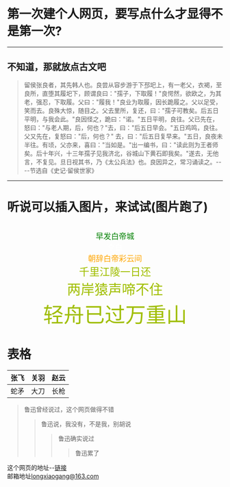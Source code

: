 # 第一次建个人网页，要写点什么才显得不是第一次?
---
## 不知道，那就放点古文吧

>留侯张良者，其先韩人也。良尝从容步游于下邳圯上，有一老父，衣褐，至良所，直堕其履圯下，顾谓良曰："孺子，下取履！"良愕然，欲欧之，为其老，强忍，下取履。父曰："履我！"良业为取履，因长跪履之。父以足受，笑而去。良殊大惊，随目之。父去里所，复还，曰："孺子可教矣。后五日平明，与我会此。"良因怪之，跪曰："诺。"五日平明，良往。父已先在，怒曰："与老人期，后，何也？"去，曰："后五日早会。"五日鸡鸣，良往。父又先在，复怒曰："后，何也？" 去，曰："后五日复早来。"五日，良夜未半往。有顷，父亦来，喜曰："当如是。"出一编书，曰："读此则为王者师矣。后十年兴，十三年孺子见我济北，谷城山下黄石即我矣。"遂去，无他言，不复见。旦日视其书，乃《太公兵法》也。良因异之，常习诵读之。----节选自《史记·留侯世家》

---

# 听说可以插入图片，来试试(图片跑了)
<!-- ![这是谁！](/fig/IronMan6.png) -->

<center>
<br><font color="green" size="4" face="微软雅黑">早发白帝城</font>
<br><font color="white" size="4" face="微软雅黑">李白</font>
<br><font color="orange" size="4" face="微软雅黑">朝辞白帝彩云间</font>
<br><font color="amber" size="5" face="微软雅黑">千里江陵一日还</font>
<br><font color="amber" size="6" face="微软雅黑">两岸猿声啼不住</font>
<br><font color="amber" size="7" face="微软雅黑">轻舟已过万重山</font>
</center>

# 表格

张飞 | 关羽 | 赵云
-- | -- | --
蛇矛 | 大刀 | 长枪

> 鲁迅曾经说过，这个网页做得不错
>> 鲁迅说，我没有，不是我，别胡说
>>> 鲁迅确实说过
>>>> 鲁迅累了

这个网页的地址--[链接](https://xglong8.github.io)   
邮箱地址[longxiaogang@163.com](mailto:longxiaogang@163.com)
